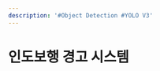 ```yaml
---
description: '#Object Detection #YOLO V3'
---
```


# 인도보행 경고 시스템

<figure><img src="../../../.gitbook/assets/Untitled (5).png" alt=""><figcaption></figcaption></figure>

<figure><img src="../../../.gitbook/assets/Untitled 1.png" alt=""><figcaption></figcaption></figure>

<figure><img src="../../../.gitbook/assets/Untitled 2.png" alt=""><figcaption></figcaption></figure>

<figure><img src="../../../.gitbook/assets/Untitled 3 (5).png" alt=""><figcaption></figcaption></figure>

<figure><img src="../../../.gitbook/assets/Untitled 4 (5).png" alt=""><figcaption></figcaption></figure>

<figure><img src="../../../.gitbook/assets/Untitled 5.png" alt=""><figcaption></figcaption></figure>

<figure><img src="../../../.gitbook/assets/Untitled 6 (5).png" alt=""><figcaption></figcaption></figure>

<figure><img src="../../../.gitbook/assets/Untitled 7 (4).png" alt=""><figcaption></figcaption></figure>

<figure><img src="../../../.gitbook/assets/Untitled 8 (4).png" alt=""><figcaption></figcaption></figure>

<figure><img src="../../../.gitbook/assets/Untitled 9.png" alt=""><figcaption></figcaption></figure>

<figure><img src="../../../.gitbook/assets/Untitled 10.png" alt=""><figcaption></figcaption></figure>

<figure><img src="../../../.gitbook/assets/Untitled 11 (5).png" alt=""><figcaption></figcaption></figure>

<figure><img src="../../../.gitbook/assets/Untitled 12.png" alt=""><figcaption></figcaption></figure>

<figure><img src="../../../.gitbook/assets/Untitled 13.png" alt=""><figcaption></figcaption></figure>

<figure><img src="../../../.gitbook/assets/Untitled 14.png" alt=""><figcaption></figcaption></figure>

<figure><img src="../../../.gitbook/assets/Untitled 15.png" alt=""><figcaption></figcaption></figure>
